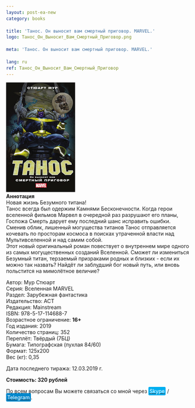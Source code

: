 ```yaml
---
layout: post-ea-new
category: books

title: 'Танос. Он выносит вам смертный приговор. MARVEL.'
logo: Танос_Он_Выносит_Вам_Смертный_Приговор.png

meta: 'Танос. Он выносит вам смертный приговор. MARVEL.'

lang: ru
ref: Танос_Он_Выносит_Вам_Смертный_Приговор
---
```


<a data-fancybox="gallery" href="/img/books/Танос_Он_Выносит_Вам_Смертный_Приговор.png"><img src="/img/books/Танос_Он_Выносит_Вам_Смертный_Приговор.png" alt=""></a>  
**Аннотация**  
Новая жизнь Безумного титана!  
Танос всегда был одержим Камнями Бесконечности. Когда герои вселенной фильмов Марвел в очередной раз разрушают его планы, Госпожа Смерть дарует ему последний шанс исправить ошибки. Сменив облик, лишенный могущества титанов Танос отправляется кочевать по просторам космоса в поисках утраченной власти над Мультивселенной и над самим собой.  
Этот новый оригинальный роман повествует о внутреннем мире одного из самых могущественных созданий Вселенной. Сможет ли измениться Безумный титан, терзаемый призраками родных и близких - если их можно так назвать? Найдёт ли заблудший бог новый путь, или вновь польстится на мимолётное величие?

Автор: Мур Стюарт  
Серия: Вселенная MARVEL  
Раздел: Зарубежная фантастика  
Издательство: АСТ  
Редакция: Mainstream  
ISBN: 978-5-17-114688-7  
Возрастное ограничение: **16+**  
Год издания: 2019  
Количество страниц: 352  
Переплёт: Твёрдый  (7БЦ)  
Бумага: Типографская (пухлая 84/60)  
Формат: 125х200  
Вес (кг): 0,35

Дата последнего тиража:	12.03.2019 г.

**Стоимость: 320 рублей**

По всем вопросам Вы можете связаться со мной через <a href="skype:chutkoy89?call" target="_blank"><span style="background-color:#00aff0; color:white; padding:3px; border-radius: 3px">Skype</span></a> / <a href="https://t.me/chutkoy" target="_blank"><span style="background-color:#0088cc; color:white; padding:3px; border-radius: 3px">Telegram</span></a>.
